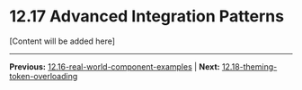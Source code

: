 # 12.17 Advanced Integration Patterns

[Content will be added here]

---

**Previous:** [12.16-real-world-component-examples](./12.16-real-world-component-examples.md) | **Next:** [12.18-theming-token-overloading](./12.18-theming-token-overloading.md)
